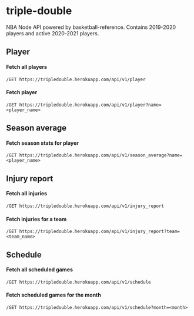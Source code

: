 # triple-double

NBA Node API powered by basketball-reference. Contains 2019-2020 players and active 2020-2021 players.

## Player

#### Fetch all players

`/GET https://tripledouble.herokuapp.com/api/v1/player`

#### Fetch player

`/GET https://tripledouble.herokuapp.com/api/v1/player?name=<player_name>`

## Season average

#### Fetch season stats for player

`/GET https://tripledouble.herokuapp.com/api/v1/season_average?name=<player_name>`

## Injury report

#### Fetch all injuries

`/GET https://tripledouble.herokuapp.com/api/v1/injury_report`

#### Fetch injuries for a team

`/GET https://tripledouble.herokuapp.com/api/v1/injury_report?team=<team_name>`

## Schedule

#### Fetch all scheduled games

`/GET https://tripledouble.herokuapp.com/api/v1/schedule`

#### Fetch scheduled games for the month

`/GET https://tripledouble.herokuapp.com/api/v1/schedule?month=<month>`

